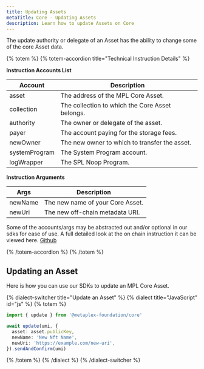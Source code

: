```yaml
---
title: Updating Assets
metaTitle: Core - Updating Assets
description: Learn how to update Assets on Core
---
```


The update authority or delegate of an Asset has the ability to change some of the core Asset data.

{% totem %}
{% totem-accordion title="Technical Instruction Details" %}

**Instruction Accounts List**

| Account       | Description                                     |
| ------------- | ----------------------------------------------- |
| asset         | The address of the MPL Core Asset.              |
| collection    | The collection to which the Core Asset belongs. |
| authority     | The owner or delegate of the asset.             |
| payer         | The account paying for the storage fees.        |
| newOwner      | The new owner to which to transfer the asset.   |
| systemProgram | The System Program account.                     |
| logWrapper    | The SPL Noop Program.                           |

**Instruction Arguments**

| Args    | Description                      |
| ------- | -------------------------------- |
| newName | The new name of your Core Asset. |
| newUri  | The new off-chain metadata URI.  |

Some of the accounts/args may be abstracted out and/or optional in our sdks for ease of use.
A full detailed look at the on chain instruction it can be viewed here. [Github](https://github.com/metaplex-foundation/mpl-core/blob/main/programs/mpl-core/src/processor/update.rs)

{% /totem-accordion %}
{% /totem %}

## Updating an Asset

Here is how you can use our SDKs to update an MPL Core Asset.

{% dialect-switcher title="Update an Asset" %}
{% dialect title="JavaScript" id="js" %}
{% totem %}

```ts
import { update } from '@metaplex-foundation/core'

await update(umi, {
  asset: asset.publicKey,
  newName: 'New Nft Name',
  newUri: 'https://example.com/new-uri',
}).sendAndConfirm(umi)
```

{% /totem %}
{% /dialect %}
{% /dialect-switcher %}
